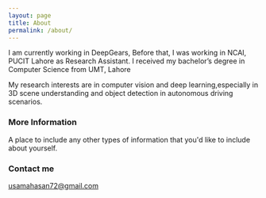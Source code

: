 ```yaml
---
layout: page
title: About
permalink: /about/
---
```


I am currently working in DeepGears, Before that, I was working in NCAI, PUCIT Lahore as Research Assistant. I received my bachelor’s degree in Computer Science from UMT, Lahore

My research interests are in computer vision and deep learning,especially in 3D scene understanding and object detection in autonomous driving scenarios. 

### More Information

A place to include any other types of information that you'd like to include about yourself.

### Contact me

[usamahasan72@gmail.com](mailto:email@domain.com)